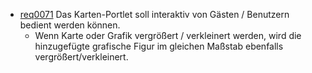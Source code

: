 * [req0071](https://github.com/PolitAktiv/politaktiv-requirements/tree/master/de/requirements/req0071.md) Das Karten-Portlet soll interaktiv von Gästen / Benutzern bedient werden können.
  * Wenn Karte oder Grafik vergrößert / verkleinert werden, wird die hinzugefügte grafische Figur im gleichen Maßstab ebenfalls vergrößert/verkleinert.  
